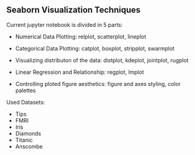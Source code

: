 ## Seaborn Visualization Techniques 

Current jupyter notebook is divided in 5 parts:
* Numerical Data Plotting: relplot, scatterplot, lineplot
* Categorical Data Plotting: catplot, boxplot, stripplot, swarmplot
* Visualizing distributon of the data: distplot, kdeplot, jointplot, rugplot
* Linear Regression and Relationship: regplot, lmplot

* Controlling ploted figure aesthetics: figure and axes styling, color palettes 

Used Datasets:
- Tips
- FMRI
- Iris
- Diamonds
- Titanic
- Anscombe
